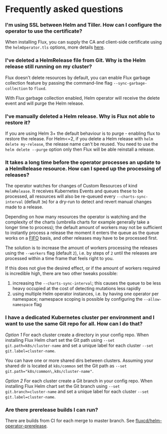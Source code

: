 # Frequently asked questions

### I'm using SSL between Helm and Tiller. How can I configure the operator to use the certificate?

When installing Flux, you can supply the CA and client-side certificate using the `helmOperator.tls` options,
more details [here](tutorials/get-started.md).

### I've deleted a HelmRelease file from Git. Why is the Helm release still running on my cluster?

Flux doesn't delete resources by default, you can enable Flux garbage collection feature
by passing the command-line flag `--sync-garbage-collection` to `fluxd`.

With Flux garbage collection enabled, Helm operator will receive the delete event and will purge the Helm release.

### I've manually deleted a Helm release. Why is Flux not able to restore it?

If you are using Helm 3+ the default behaviour is to purge - enabling flux to restore the release. 
For Helm<=2, if you delete a Helm release with `helm delete my-release`, the release name can't be reused.
You need to use the `helm delete --purge` option only then Flux will be able reinstall a release.

### It takes a long time before the operator processes an update to a HelmRelease resource. How can I speed up the processing of releases?

The operator watches for changes of Custom Resources of kind `HelmRelease`. It receives Kubernetes
Events and queues these to be processed, all resources will also be re-queued every
`--charts-sync-interval` (default `3m`) for a dry-run to detect and revert manual changes made to a
release.

Depending on how many resources the operator is watching and the complexity of the charts (umbrella
charts for example generally take a longer time to process); the default amount of workers may not
be sufficient to instantly process a release the moment it enters the queue as the queue works on
a [FIFO](https://en.wikipedia.org/wiki/FIFO_(computing_and_electronics)) basis, and other releases
may have to be processed first.

The solution is to increase the amount of workers processing the releases using the `--workers`
flag (default `2`), i.e. by steps of `2` until the releases are processed within a time frame that
feels right to you.

If this does not give the desired effect, or if the amount of workers required is incredible high,
there are two other tweaks possible:

1. increasing the `--charts-sync-interval`; this causes the queue to be less heavy occupied at the
   cost of detecting mutations less rapidly
1. using multiple Helm operator instances, i.e. by having one operator per namespace; namespace
   scoping is possible by configuring the `--allow-namespace` flag

### I have a dedicated Kubernetes cluster per environment and I want to use the same Git repo for all. How can I do that?

*Option 1*
For each cluster create a directory in your config repo.
When installing Flux Helm chart set the Git path using `--set git.path=k8s/cluster-name`
and set a unique label for each cluster `--set git.label=cluster-name`.

You can have one or more shared dirs between clusters. Assuming your shared dir is located
at `k8s/common` set the Git path as `--set git.path="k8s/common\,k8s/cluster-name"`.

*Option 2*
For each cluster create a Git branch in your config repo.
When installing Flux Helm chart set the Git branch using `--set git.branch=cluster-name`
and set a unique label for each cluster `--set git.label=cluster-name`.

### Are there prerelease builds I can run?

There are builds from CI for each merge to master branch. See
[fluxcd/helm-operator-prerelease](https://hub.docker.com/r/fluxcd/helm-operator-prerelease/tags).
